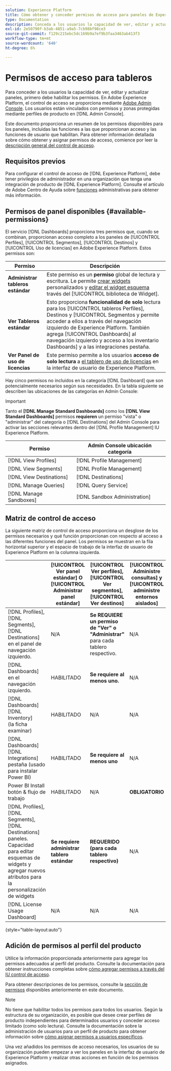 ```yaml
---
solution: Experience Platform
title: Cómo obtener y conceder permisos de acceso para paneles de Experience Platform
type: Documentation
description: Conceda a los usuarios la capacidad de ver, editar y actualizar paneles de Experience Platform mediante Adobe Admin Console.
exl-id: 2e50790f-b3ab-4851-a9a5-7cb98bf98ce3
source-git-commit: f129c215ebc5dc169b9a7ef9b3faa3463ab413f3
workflow-type: tm+mt
source-wordcount: '640'
ht-degree: 6%

---
```


# Permisos de acceso para tableros

Para conceder a los usuarios la capacidad de ver, editar y actualizar paneles, primero debe habilitar los permisos. En Adobe Experience Platform, el control de acceso se proporciona mediante [Adobe Admin Console](https://adminconsole.adobe.com/). Los usuarios están vinculados con permisos y zonas protegidas mediante perfiles de producto en [!DNL Admin Console].

Este documento proporciona un resumen de los permisos disponibles para los paneles, incluidas las funciones a las que proporcionan acceso y las funciones de usuario que habilitan. Para obtener información detallada sobre cómo obtener y asignar permisos de acceso, comience por leer la [descripción general del control de acceso](../access-control/home.md).

## Requisitos previos

Para configurar el control de acceso de [!DNL Experience Platform], debe tener privilegios de administrador en una organización que tenga una integración de producto de [!DNL Experience Platform]. Consulte el artículo de Adobe Centro de Ayuda sobre [funciones](https://helpx.adobe.com/enterprise/using/admin-roles.html) administrativas para obtener más información.

## Permisos de panel disponibles {#available-permissions}

El servicio [!DNL Dashboards] proporciona tres permisos que, cuando se combinan, proporcionan acceso completo a los paneles de [!UICONTROL Perfiles], [!UICONTROL Segmentos], [!UICONTROL Destinos] y [!UICONTROL Uso de licencias] en Adobe Experience Platform. Estos permisos son:

| Permiso | Descripción |
|---|---|
| **Administrar tableros estándar** | Este permiso es un **permiso** global de lectura y escritura. Le permite [crear widgets](./customize/custom-widgets.md) personalizados y [editar el widget esquema](./customize/edit-schema.md) través del [!UICONTROL biblioteca de Widget]. |
| **Ver Tableros estándar** | Esto proporciona **funcionalidad de solo** lectura para los [!UICONTROL tableros Perfiles], Destinos y [!UICONTROL Segmentos y permite acceder a ellos a través del navegación izquierdo de Experience Platform. También agrega [!UICONTROL Dashboards] al navegación izquierdo y acceso a los inventario Dashboards] y a las integraciones pestaña. |
| **Ver Panel de uso de licencias** | Este permiso permite a los usuarios **acceso de solo lectura** a [el tablero de uso de licencias](./guides/license-usage.md) en la interfaz de usuario de Experience Platform. |

Hay cinco permisos no incluidos en la categoría [!DNL Dashboard] que son potencialmente necesarios según sus necesidades. En la tabla siguiente se describen las ubicaciones de las categorías en Admin Console:

>[!IMPORTANT]
>
>Tanto el **[!DNL Manage Standard Dashboards]** como los **[!DNL View Standard Dashboards]** permisos **requieren** un permiso &quot;vista&quot; o &quot;administrar&quot; del categoría o [!DNL Destinations] del Admin Console para activar las secciones relevantes dentro del [!DNL Profile Management] IU Experience Platform.

| Permiso | Admin Console ubicación categoría |
|---|---|
| [!DNL View Profiles] | [!DNL Profile Management] |
| [!DNL View Segments] | [!DNL Profile Management] |
| [!DNL View Destinations] | [!DNL Destinations] |
| [!DNL Manage Queries] | [!DNL Query Service] |
| [!DNL Manage Sandboxes] | [!DNL Sandbox Administration] |

## Matriz de control de acceso

La siguiente matriz de control de acceso proporciona un desglose de los permisos necesarios y qué función proporcionan con respecto al acceso a las diferentes funciones del panel. Los permisos se muestran en la fila horizontal superior y el espacio de trabajo de la interfaz de usuario de Experience Platform en la columna izquierda.

|   | [!UICONTROL Ver panel estándar] O [!UICONTROL Administrar panel estándar] | [!UICONTROL Ver perfiles],<br/>[!UICONTROL Ver segmentos],<br/> [!UICONTROL Ver destinos] | [!UICONTROL Administre consultas] y [!UICONTROL administre entornos aislados] | [!UICONTROL Ver Panel de uso de licencias] |
|---|---|---|---|---|
| [!DNL Profiles],<br/>[!DNL Segments],<br/>[!DNL Destinations] en el panel de navegación izquierdo. | N/A | **Se REQUIERE un permiso de &quot;Ver&quot; o &quot;Administrar&quot;** para cada tablero respectivo. | N/A | N/A |
| [!DNL Dashboards] en el navegación izquierdo. | HABILITADO | **Se requiere al menos uno.** | N/A | N/A |
| [!DNL Dashboards] [!DNL Inventory] <br/> (la ficha examinar) | HABILITADO | N/A | N/A | N/A |
| [!DNL Dashboards][!DNL Integrations] <br/>pestaña (usado para instalar Power BI) | HABILITADO | **Se requiere al menos uno** | N/A | N/A |
| Power BI Install botón &amp; flujo de trabajo | HABILITADO | N/A | **OBLIGATORIO** | N/A |
| [!DNL Profiles],<br/>[!DNL Segments],<br/>[!DNL Destinations] paneles.<br/>Capacidad para editar esquemas de widgets y agregar nuevos atributos para la personalización de widgets | **Se requiere administrar tablero estándar** | **REQUERIDO (para cada tablero respectivo)** | N/A | N/A |
| [!DNL License Usage Dashboard] | N/A | N/A | N/A | HABILITADO |

{style="table-layout:auto"}

## Adición de permisos al perfil del producto

Utilice la información proporcionada anteriormente para agregar los permisos adecuados al perfil del producto. Consulte la documentación para obtener instrucciones completas sobre [cómo agregar permisos a través del IU control de acceso](../access-control/ui/permissions.md).

Para obtener descripciones de los permisos, consulte la [sección de permisos](#available-permissions) disponibles anteriormente en este documento.

>[!NOTE]
>
>No tiene que habilitar todos los permisos para todos los usuarios. Según la estructura de su organización, es posible que desee crear perfiles de producto independientes para determinados usuarios y conceder acceso limitado (como solo lectura). Consulte la documentación sobre la administración de usuarios para un perfil de producto para obtener información sobre [cómo asignar permisos a usuarios específicos](../access-control/ui/users.md).

Una vez añadidos los permisos de acceso necesarios, los usuarios de su organización pueden empezar a ver los paneles en la interfaz de usuario de Experience Platform y realizar otras acciones en función de los permisos asignados.
